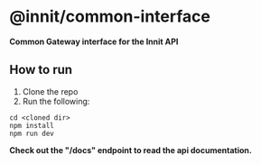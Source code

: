 # @innit/common-interface

<b>Common Gateway interface for the Innit API</b>

## How to run

1. Clone the repo
2. Run the following:

```
cd <cloned dir>
npm install
npm run dev
```

<b> Check out the "/docs" endpoint to read the api documentation. </b>

